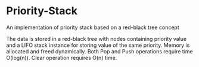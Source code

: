 # Priority-Stack
An implementation of priority stack based on a red-black tree concept

The data is stored in a red-black tree with nodes containing priority value and a LIFO stack instance for storing value of the same priority. Memory is allocated and freed dynamically. Both Pop and Push operations require time O(log(n)). Clear operation requires O(n) time.

